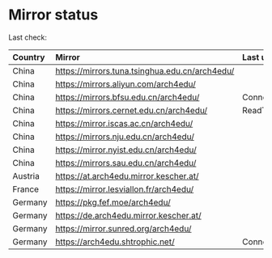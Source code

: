<script src="./time.js"></script>
# Mirror status
Last check: <script type="text/javascript">localize(1751920125.878703);</script>

|Country|Mirror|Last update|
|:------|:-----|:----------|
|China|https://mirrors.tuna.tsinghua.edu.cn/arch4edu/|<script type="text/javascript">localize(1751871003);</script>|
|China|https://mirrors.aliyun.com/arch4edu/|<script type="text/javascript">localize(1751871003);</script>|
|China|https://mirrors.bfsu.edu.cn/arch4edu/|ConnectionError|
|China|https://mirrors.cernet.edu.cn/arch4edu/|ReadTimeout|
|China|https://mirror.iscas.ac.cn/arch4edu/|<script type="text/javascript">localize(1751871003);</script>|
|China|https://mirrors.nju.edu.cn/arch4edu/|<script type="text/javascript">localize(1751784953);</script>|
|China|https://mirror.nyist.edu.cn/arch4edu/|<script type="text/javascript">localize(1751871003);</script>|
|China|https://mirrors.sau.edu.cn/arch4edu/|<script type="text/javascript">localize(1751611985);</script>|
|Austria|https://at.arch4edu.mirror.kescher.at/|<script type="text/javascript">localize(1751871003);</script>|
|France|https://mirror.lesviallon.fr/arch4edu/|<script type="text/javascript">localize(1751871003);</script>|
|Germany|https://pkg.fef.moe/arch4edu/|<script type="text/javascript">localize(1751871003);</script>|
|Germany|https://de.arch4edu.mirror.kescher.at/|<script type="text/javascript">localize(1751871003);</script>|
|Germany|https://mirror.sunred.org/arch4edu/|<script type="text/javascript">localize(1751871003);</script>|
|Germany|https://arch4edu.shtrophic.net/|ConnectionError|

<script src="./tablefilter/tablefilter.js"></script>
<script src="./table.js"></script>